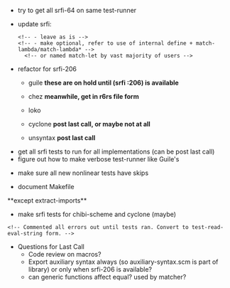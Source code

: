 <!-- - check not-working **fixed** -->
- try to get all srfi-64 on same test-runner
<!-- - Gerbil and Cyclone record methods -->
 <!-- - try to integrate chez into testing framework **fixed** -->
- update srfi:
   <!-- - (pat1 ... patN patN+1 ooo \[patN+2 ...]) **fixed** -->
   <!-- - ?nested quasiquotes? **nothing to be done** -->
   <!-- - specify srfi-206 for exporting patterns **re-fixed** -->
   <!-- - clarify tail context **fixed** (not sure what there is to clarify re: -->
   <!-- call/cc, side-effects **fixed** , and exceptions **fixed**, but those are likely -->
   <!-- next issues to come up) -->
   <!-- - add unquote and unquote-splicing to forbidden patvars **fixed** -->
   <!-- - specify that (match 1 ((and odd? (? odd? odd?)) odd?)) will not work or -->
   <!-- for that matter (match '(1 2 3 4) ((and car (= car car)) car)) \[although this -->
   <!-- second case makes even less sense  since ^    and  ^ would match to '(1 2 3 4) -->
   <!-- and 1, respectively.] **fixed** added info and examples about patvars in -->
   <!-- fields and predicates. -->
   <!-- - figure out how to handle match-letrec/match-letrec\* in specification -->
      <!-- - leave as is -->
      <!-- - make optional, refer to use of internal define + match-lambda/match-lambda* -->
        <!-- or named match-let by vast majority of users -->
   <!-- - srfi should give implementors more guidance **fixed** -->
   <!-- - find and show example of match with failure -does this figure into call/cc (escape continuations,etc?)? **fixed** -->
   <!-- - flesh out: -->
   <!-- - or patterns **fixed** -->
   <!-- - not patterns **fixed** -->
   <!-- - ellipses **fixed** -->
- refactor for srfi-206
  <!-- - guache, chibi, larceny -->
  - guile **these are on hold until (srfi :206) is available**
  - chez **meanwhile, get in r6rs file form**
  - loko
 
  - cyclone **post last call, or maybe not at all**
  - unsyntax **post last call**
<!-- - document and test make-match-pred make-match-get make-match-set (decided cut was better option)-->
- get all srfi tests to run for all implementations (can be post last call)
- figure out how to make verbose test-runner like Guile's
<!-- - add forum credits in ack section -->
- make sure all new nonlinear tests have skips
<!-- - set up srfi tests like match tests in Makefile -->
- document Makefile
<!-- - get all srfi tests to pass --> **except extract-imports**
- make srfi tests for chibi-scheme and cyclone (maybe)
<!-- - work some on benchmarking -->
<!-- - make srfi-test.scm in srfi/test containing all example code. -->
<!-- - run #f branches of srfi-test using (util match) and record-less implementation -->
  <!-- - test skip isn't enough to stop erroneous conditions from giving an error. -->
    <!-- Commented all errors out until tests ran. Convert to test-read-eval-string form. -->
<!-- - close out threads move to maybe, answered, or no-answer, depending on how handled -->
   <!-- - milestone handle files that start with 1 -->
   <!-- - milestone handle files that start with 2 -->
   <!-- - milestone handle files that start with 3 -->
   <!-- - milestone handle files that start with 4 -->
   <!-- - milestone handle files that start with 5 -->
   <!-- - milestone handle files that start with 6 -->
   <!-- - milestone handle files that start with 7 -->
   <!-- - milestone handle files that start with 8 -->
   <!-- - milestone handle files that start with 9 -->
- Questions for Last Call
  - Code review on macros?
  - Export auxiliary syntax always (so auxiliary-syntax.scm is part of library)
    or only when srfi-206 is available?
  - can generic functions affect equal? used by matcher?
